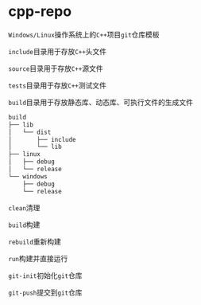 # cpp-repo
`Windows/Linux`操作系统上的`C++`项目`git`仓库模板

`include`目录用于存放`C++`头文件

`source`目录用于存放`C++`源文件

`tests`目录用于存放`C++`测试文件

`build`目录用于存放静态库、动态库、可执行文件的生成文件

```txt
build
├── lib
│   └── dist
│       ├── include
│       └── lib
├── linux
│   ├── debug
│   └── release
└── windows
    ├── debug
    └── release
```

`clean`清理

`build`构建

`rebuild`重新构建

`run`构建并直接运行

`git-init`初始化`git`仓库

`git-push`提交到`git`仓库
